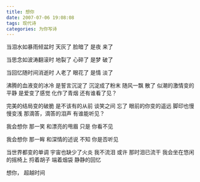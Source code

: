 ```yaml
---
title: 想你
date: 2007-07-06 19:08:08
tags: 现代诗
categories: 为你写诗
---
```

当泪水如暴雨倾盆时
天灰了
脸暗了
是夜
来了
<!-- more -->
当思念如波涛翻滚时
地裂了
心碎了
是梦
破了

当回忆随时间消逝时
人老了
眼花了
是情
淡了

沸腾的血液变的冰冷
是誓言沉淀了
沉淀成了粉末
随风一飘
散了
似潮的激情变的平静
是爱变了感觉
化作了青烟
还有谁看了见？

完美的结局变的破脆
是不该有的从前
谈笑之间
忘了
眼前的你变的遥远
脚印也慢慢变浅
那滴答，滴答的泪声
有谁能听见？

我会想你
那一笑
和漂亮的甩眉
只是
你看不见

我会想你
那一眸
和深情的述说
不知
你是否听见

当世界都变的单调
宇宙也缺少了火炎
我不流泪
或许
那时泪已流干
我会坐在悠闲的摇椅上
捋着胡子
端着烟袋
静静的回忆

想你，
超越时间
